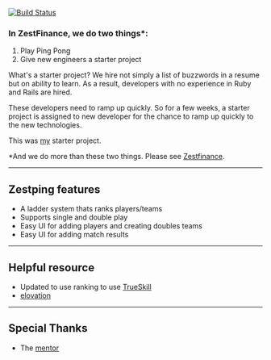 [![Build Status](https://magnum.travis-ci.com/Katlean/ladder.png?token=FttFscsYxRPLrsy56PFR)](http://magnum.travis-ci.com/Katlean/ladder)

### In ZestFinance, we do two things*:

1. Play Ping Pong
2. Give new engineers a starter project

What's a starter project? We hire not simply a list of buzzwords in a resume but on ability to learn.
As a result, developers with no experience in Ruby and Rails are hired.

These developers need to ramp up quickly.  So for a few weeks, a starter project
is assigned to new developer for the chance to ramp up quickly to the new technologies.

This was [my](https://github.com/dvillarama) starter project.

*And we do more than these two things.  Please see [Zestfinance](http://www.zestfinance.com).

---

## Zestping features
 * A ladder system thats ranks players/teams 
 * Supports single and double play
 * Easy UI for adding players and creating doubles teams
 * Easy UI for adding match results

---

## Helpful resource
 * Updated to use ranking to use [TrueSkill](git://github.com/saulabs/trueskill.git)
 * [elovation](https://github.com/drewolson/elovation)

---
## Special Thanks
 * The [mentor](https://github.com/fsproru)

